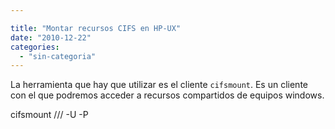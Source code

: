 ```yaml
---

title: "Montar recursos CIFS en HP-UX"
date: "2010-12-22"
categories: 
  - "sin-categoria"
---
```


La herramienta que hay que utilizar es el cliente `cifsmount`. Es un cliente con el que podremos acceder a recursos compartidos de equipos windows.

cifsmount /// -U -P
